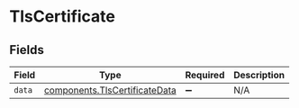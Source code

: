 # TlsCertificate


## Fields

| Field                                                                      | Type                                                                       | Required                                                                   | Description                                                                |
| -------------------------------------------------------------------------- | -------------------------------------------------------------------------- | -------------------------------------------------------------------------- | -------------------------------------------------------------------------- |
| `data`                                                                     | [components.TlsCertificateData](../../models/shared/tlscertificatedata.md) | :heavy_minus_sign:                                                         | N/A                                                                        |